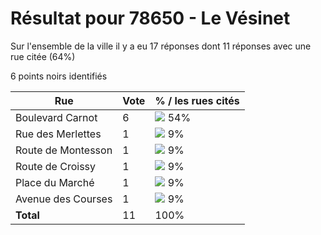 # Résultat pour 78650 - Le Vésinet

Sur l'ensemble de la ville il y a eu 17 réponses dont 11 réponses avec une rue citée (64%)

6 points noirs identifiés

| Rue | Vote | % / les rues cités|
|-----|------|-------------------|
| Boulevard Carnot | 6 | <img src="../../img/bar_54.gif" />&nbsp;54%|
| Rue des Merlettes | 1 | <img src="../../img/bar_9.gif" />&nbsp;9%|
| Route de Montesson | 1 | <img src="../../img/bar_9.gif" />&nbsp;9%|
| Route de Croissy | 1 | <img src="../../img/bar_9.gif" />&nbsp;9%|
| Place du Marché | 1 | <img src="../../img/bar_9.gif" />&nbsp;9%|
| Avenue des Courses | 1 | <img src="../../img/bar_9.gif" />&nbsp;9%|
| **Total** | 11 | 100%|
